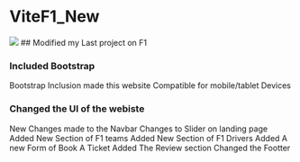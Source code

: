 # ViteF1_New
<img src ="./CSS and images/Untitled1.png">
## Modified my Last project on F1

### Included Bootstrap
 Bootstrap Inclusion made this website Compatible for mobile/tablet Devices
 
 ### Changed the UI of the webiste
  New Changes made to the Navbar 
  Changes to Slider on landing page 
  Added New Section of F1 teams 
  Added New Section of F1 Drivers 
  Added A new Form of Book A Ticket 
  Added The Review section
  Changed the Footter
